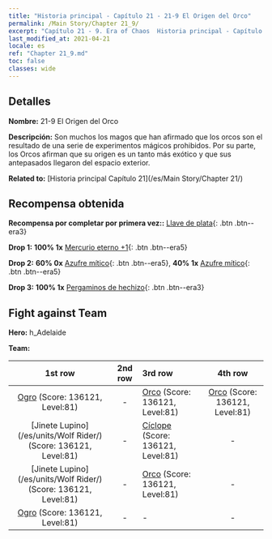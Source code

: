 ```yaml
---
title: "Historia principal - Capítulo 21 - 21-9 El Origen del Orco"
permalink: /Main Story/Chapter 21_9/
excerpt: "Capítulo 21 - 9. Era of Chaos  Historia principal - Capítulo 21_9. 21-9 El Origen del Orco"
last_modified_at: 2021-04-21
locale: es
ref: "Chapter 21_9.md"
toc: false
classes: wide
---
```


## Detalles

 **Nombre:** 21-9 El Origen del Orco

 **Descripción:** Son muchos los magos que han afirmado que los orcos son el resultado de una serie de experimentos mágicos prohibidos. Por su parte, los Orcos afirman que su origen es un tanto más exótico y que sus antepasados llegaron del espacio exterior.

 **Related to:** [Historia principal Capítulo 21](/es/Main Story/Chapter 21/)

## Recompensa obtenida

 **Recompensa por completar por primera vez::** [Llave de plata](/es/Items/con_693/){: .btn .btn--era3}

 **Drop 1:** **100% 1x** [Mercurio eterno +1](/es/Items/mat_70/){: .btn .btn--era5}

 **Drop 2:** **60% 0x** [Azufre mítico](/es/Items/mat_64/){: .btn .btn--era5}, **40% 1x** [Azufre mítico](/es/Items/mat_64/){: .btn .btn--era5}

 **Drop 3:** **100% 1x** [Pergaminos de hechizo](/es/Items/con_694/){: .btn .btn--era3}


## Fight against Team
 **Hero:** h_Adelaide

 **Team:**


  | 1st row | 2nd row | 3rd row | 4th row |
  |:----:|:----:|:----|:----:|
  | [Ogro](/es/units/Ogre/) (Score: 136121, Level:81)  | - | [Orco](/es/units/Orc/) (Score: 136121, Level:81)  | [Orco](/es/units/Orc/) (Score: 136121, Level:81)  |
  | [Jinete Lupino](/es/units/Wolf Rider/) (Score: 136121, Level:81)  | - | [Cíclope](/es/units/Cyclops/) (Score: 136121, Level:81)  | - |
  | [Jinete Lupino](/es/units/Wolf Rider/) (Score: 136121, Level:81)  | - | [Orco](/es/units/Orc/) (Score: 136121, Level:81)  | - |
  | [Ogro](/es/units/Ogre/) (Score: 136121, Level:81)  | - | - | - |


